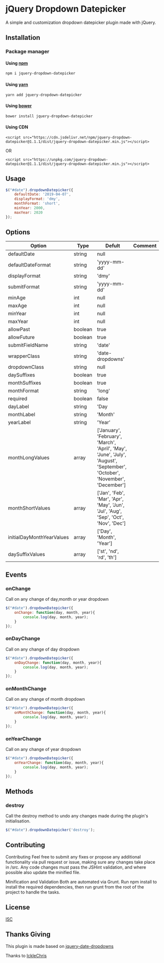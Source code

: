 # jQuery Dropdown Datepicker

A simple and customization dropdown datepicker plugin made with jQuery.

## Installation

### Package manager 
#### Using [npm](https://www.npmjs.com)

```bash
npm i jquery-dropdown-datepicker
```

#### Using [yarn](https://yarnpkg.com)

```bash
yarn add jquery-dropdown-datepicker
```

#### Using [bower](https://bower.io)

```bash
bower install jquery-dropdown-datepicker
```

#### Using CDN

```code
<script src="https://cdn.jsdelivr.net/npm/jquery-dropdown-datepicker@1.1.1/dist/jquery-dropdown-datepicker.min.js"></script>
```
OR
```code
<script src="https://unpkg.com/jquery-dropdown-datepicker@1.1.1/dist/jquery-dropdown-datepicker.min.js"></script>
```
## Usage

```javascript
$("#date").dropdownDatepicker({
    defaultDate: '2019-04-07',
    displayFormat: 'dmy',
    monthFormat: 'short',
    minYear: 2000,
    maxYear: 2020
});
```

## Options
| Option                   | Type          | Defult          |Comment |
| -------------            | ------------- | ----------      |--------|
| defaultDate              | string        | null            |        |
| defaultDateFormat        | string        | 'yyyy-mm-dd'    |        |
| displayFormat            | string        | 'dmy'           |        |
| submitFormat             | string        | 'yyyy-mm-dd'    |        |
| minAge                   | int           | null            |        |
| maxAge                   | int           | null            |        |
| minYear                  | int           | null            |        |
| maxYear                  | int           | null            |        |
| allowPast                | boolean       | true            |        |
| allowFuture              | boolean       | true            |        |
| submitFieldName          | string        | 'date'          |        |
| wrapperClass             | string        | 'date-dropdowns'|        |
| dropdownClass            | string        | null            |        |
| daySuffixes              | boolean       | true            |        |
| monthSuffixes            | boolean       | true            |        |
| monthFormat              | string        | 'long'          |        |
| required                 | boolean       | false           |        |
| dayLabel                 | string        | 'Day            |        |
| monthLabel               | string        | 'Month'         |        |
| yearLabel                | string        | 'Year'          |        |
| monthLongValues          | array         | ['January', 'February', 'March', 'April', 'May', 'June', 'July', 'August', 'September', 'October', 'November', 'December']|   |
| monthShortValues         | array         | ['Jan', 'Feb', 'Mar', 'Apr', 'May', 'Jun', 'Jul', 'Aug', 'Sep', 'Oct', 'Nov', 'Dec'] |    |
| initialDayMonthYearValues| array         | ['Day', 'Month', 'Year'] |      |
| daySuffixValues          | array         | ['st', 'nd', 'rd', 'th'] |      |


## Events
### onChange
Call on any change of day,month or year dropdown
```javascript
$("#date").dropdownDatepicker({
    onChange: function(day, month, year){
        console.log(day, month, year);
    }
});
```
### onDayChange
Call on any change of day dropdown
```javascript
$("#date").dropdownDatepicker({
    onDayChange: function(day, month, year){
        console.log(day, month, year);
    }
});
```

### onMonthChange
Call on any change of month dropdown
```javascript
$("#date").dropdownDatepicker({
    onMonthChange: function(day, month, year){
        console.log(day, month, year);
    }
});
```

### onYearChange
Call on any change of year dropdown
```javascript
$("#date").dropdownDatepicker({
    onYearChange: function(day, month, year){
        console.log(day, month, year);
    }
});
```

## Methods
### destroy
Call the destroy method to undo any changes made during the plugin's initialisation.
```javascript
$("#date").dropdownDatepicker('destroy');
```


## Contributing
Contributing Feel free to submit any fixes or propose any additional functionality via pull request or issue, making sure any changes take place in /src. Any code changes must pass the JSHint validation, and where possible also update the minified file.

Minification and Validation Both are automated via Grunt. Run npm install to install the required dependencies, then run grunt from the root of the project to handle the tasks.

## License
[ISC](https://choosealicense.com/licenses/isc/)

## Thanks Giving
This plugin is made based on [jquery-date-dropdowns](https://github.com/IckleChris/jquery-date-dropdowns) 

Thanks to [IckleChris](https://github.com/IckleChris)